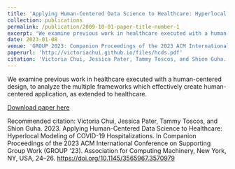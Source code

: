 ```yaml
---
title: 'Applying Human-Centered Data Science to Healthcare: Hyperlocal Modeling of COVID-19 Hospitalizations'
collection: publications
permalink: /publication/2009-10-01-paper-title-number-1
excerpt: 'We examine previous work in healthcare executed with a human-centered design, to analyze the multiple frameworks which effectively create human-centered application, as extended to healthcare.'
date: 2023-01-08
venue: 'GROUP 2023: Companion Proceedings of the 2023 ACM International Conference on Supporting Group Work'
paperurl: 'http://victoriachui.github.io/files/hcds.pdf'
citation: 'Victoria Chui, Jessica Pater, Tammy Toscos, and Shion Guha. 2023. Applying Human-Centered Data Science to Healthcare: Hyperlocal Modeling of COVID-19 Hospitalizations. In Companion Proceedings of the 2023 ACM International Conference on Supporting Group Work (GROUP 23). Association for Computing Machinery, New York, NY, USA, 24–26. https://doi.org/10.1145/3565967.3570979'
---
```

We examine previous work in healthcare executed with a human-centered design, to analyze the multiple frameworks which effectively create human-centered application, as extended to healthcare.

[Download paper here](http://victoriachui.github.io/files/hcds.pdf)

Recommended citation: Victoria Chui, Jessica Pater, Tammy Toscos, and Shion Guha. 2023. Applying Human-Centered Data Science to Healthcare: Hyperlocal Modeling of COVID-19 Hospitalizations. In Companion Proceedings of the 2023 ACM International Conference on Supporting Group Work (GROUP '23). Association for Computing Machinery, New York, NY, USA, 24–26. https://doi.org/10.1145/3565967.3570979
